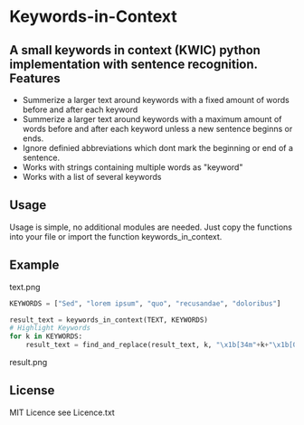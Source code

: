 # Keywords-in-Context
A small keywords in context (KWIC) python implementation with sentence recognition.
Features
--------
* Summerize a larger text around keywords with a fixed amount of words before and after each keyword
* Summerize a larger text around keywords with a maximum amount of words before and after each keyword unless a new sentence beginns or ends.
* Ignore definied abbreviations which dont mark the beginning or end of a sentence.
* Works with strings containing multiple words as "keyword"
* Works with a list of several keywords

Usage
-----
Usage is simple, no additional modules are needed. 
Just copy the functions into your file or import the function keywords_in_context.

Example
-------
text.png
```python
KEYWORDS = ["Sed", "lorem ipsum", "quo", "recusandae", "doloribus"]

result_text = keywords_in_context(TEXT, KEYWORDS)
# Highlight Keywords
for k in KEYWORDS:
    result_text = find_and_replace(result_text, k, "\x1b[34m"+k+"\x1b[0m")
```
result.png

License
-------
MIT Licence see Licence.txt

